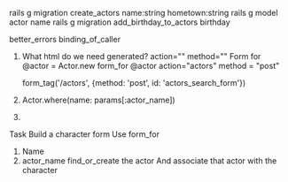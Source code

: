 rails g migration create_actors name:string hometown:string
rails g model actor name
rails g migration add_birthday_to_actors birthday


better_errors
binding_of_caller


<!-- [Keanu Reeves]
action="/actors"  method="GET" -->
<!-- <%= form_for Actor.new %> -->

<!-- <form action="/actors" method="post">

</form> -->

1. What html do we need generated?
  action="" method=""
  Form for
    @actor = Actor.new
    form_for @actor
    action="actors" method = "post"

    form_tag('/actors', {method: 'post', id: 'actors_search_form'})

2. Actor.where(name: params[:actor_name])

3.

Task
  Build a character form
  Use form_for
  1. Name
  2. actor_name
  find_or_create the actor
  And associate that actor with the character
